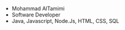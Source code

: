 - Mohammad AlTamimi
- Software Developer
- Java, Javascript, Node.Js, HTML, CSS, SQL

<!---
MohdTamimi1/MohdTamimi1 is a ✨ special ✨ repository because its `README.md` (this file) appears on your GitHub profile.
You can click the Preview link to take a look at your changes.
--->

